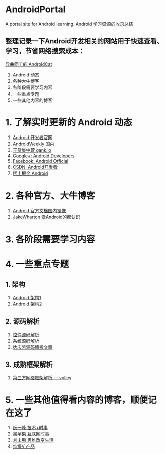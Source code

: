 # AndroidPortal
A portal site for Android learning. Android 学习资源的收录总结

## 整理记录一下Android开发相关的网站用于快速查看、学习，节省网络搜索成本：

[异曲同工的 AndroidCat](http://androidcat.com/?step=3&view=CatFragment)

1. Android 动态 
2. 各种大牛博客
3. 各阶段需要学习内容
4. 一些重点专题
5. 一些其他内容的博客

# 1. 了解实时更新的 Android 动态
 1. [Android 开发者官网](https://developer.android.com/develop/index.html)
 2. [AndroidWeekly 国内](http://www.androidweekly.cn/)
 3. [干货集中营 gank.io](http://gank.io/)
 4. [Google+: Android Developers](https://plus.google.com/u/0/communities/105153134372062985968)
 5. [Facebook: Android Official](https://www.facebook.com/AndroidOfficial/?ref=ts&fref=ts)
 6. [CSDN: Android开发者](http://geek.csdn.net/forum/65)
 7. [稀土掘金 Android](http://gold.xitu.io/explore/android)
 
# 2. 各种官方、大牛博客 
 1. [Android 官方文档国内镜像](http://wear.techbrood.com/)
 2. [JakeWharton 做Android的都认识](http://jakewharton.com/)
 
# 3. 各阶段需要学习内容

# 4. 一些重点专题
## 1. 架构
 1. [Android 架构1](https://github.com/CameloeAnthony/AndroidArchitectureCollection)
 2. [Android 架构2](https://github.com/Juude/Awesome-Android-Architecture)
 
## 2. 源码解析
 1. [控件源码解析](http://blog.csdn.net/column/details/androidview.html)
 2. [系统源码解析](https://github.com/LittleFriendsGroup/AndroidSdkSourceAnalysis)
 3. [达庆凯源码解析文章](http://www.jianshu.com/users/9038233c5f2c/latest_articles)

## 3. 成熟框架解析 
 1. [第三方网络框架解析 -- volley](http://blog.csdn.net/crazy__chen/article/details/46483329)
 
# 5. 一些其他值得看内容的博客，顺便记在这了
 1. [阮一峰 技术+时事](http://www.ruanyifeng.com/blog/)
 2. [黑苹果 互联网时事](http://www.zhangchenghui.com/)
 3. [刘未鹏 思维改变生活](http://mindhacks.cn/2015/01/27/escape-from-your-shawshank-part5-2-platos-cave/)
 3. [纯银V 产品](http://www.jianshu.com/users/c22ccc510fb9/latest_articles)

